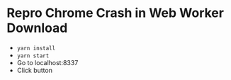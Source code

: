 # Repro Chrome Crash in Web Worker Download

- `yarn install`
- `yarn start`
- Go to localhost:8337
- Click button